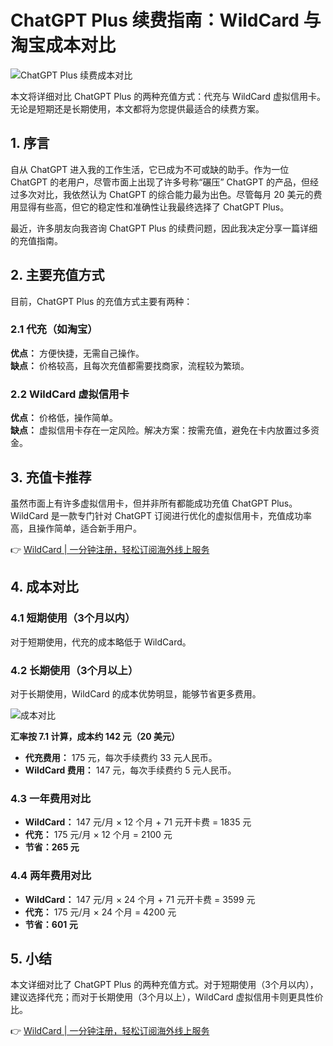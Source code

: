 # ChatGPT Plus 续费指南：WildCard 与淘宝成本对比

![ChatGPT Plus 续费成本对比](https://bbtdd.com/img/003279403331.webp)

本文将详细对比 ChatGPT Plus 的两种充值方式：代充与 WildCard 虚拟信用卡。无论是短期还是长期使用，本文都将为您提供最适合的续费方案。

## 1. 序言

自从 ChatGPT 进入我的工作生活，它已成为不可或缺的助手。作为一位 ChatGPT 的老用户，尽管市面上出现了许多号称“碾压” ChatGPT 的产品，但经过多次对比，我依然认为 ChatGPT 的综合能力最为出色。尽管每月 20 美元的费用显得有些高，但它的稳定性和准确性让我最终选择了 ChatGPT Plus。

最近，许多朋友向我咨询 ChatGPT Plus 的续费问题，因此我决定分享一篇详细的充值指南。

## 2. 主要充值方式

目前，ChatGPT Plus 的充值方式主要有两种：

### 2.1 代充（如淘宝）

**优点：** 方便快捷，无需自己操作。  
**缺点：** 价格较高，且每次充值都需要找商家，流程较为繁琐。

### 2.2 WildCard 虚拟信用卡

**优点：** 价格低，操作简单。  
**缺点：** 虚拟信用卡存在一定风险。解决方案：按需充值，避免在卡内放置过多资金。

## 3. 充值卡推荐

虽然市面上有许多虚拟信用卡，但并非所有都能成功充值 ChatGPT Plus。WildCard 是一款专门针对 ChatGPT 订阅进行优化的虚拟信用卡，充值成功率高，且操作简单，适合新手用户。

👉 [WildCard | 一分钟注册，轻松订阅海外线上服务](https://bbtdd.com/WildCard)

## 4. 成本对比

### 4.1 短期使用（3个月以内）

对于短期使用，代充的成本略低于 WildCard。

### 4.2 长期使用（3个月以上）

对于长期使用，WildCard 的成本优势明显，能够节省更多费用。

![成本对比](https://bbtdd.com/img/540220555223803.webp)

**汇率按 7.1 计算，成本约 142 元（20 美元）**

- **代充费用：** 175 元，每次手续费约 33 元人民币。  
- **WildCard 费用：** 147 元，每次手续费约 5 元人民币。

### 4.3 一年费用对比

- **WildCard：** 147 元/月 × 12 个月 + 71 元开卡费 = 1835 元  
- **代充：** 175 元/月 × 12 个月 = 2100 元  
- **节省：265 元**

### 4.4 两年费用对比

- **WildCard：** 147 元/月 × 24 个月 + 71 元开卡费 = 3599 元  
- **代充：** 175 元/月 × 24 个月 = 4200 元  
- **节省：601 元**

## 5. 小结

本文详细对比了 ChatGPT Plus 的两种充值方式。对于短期使用（3个月以内），建议选择代充；而对于长期使用（3个月以上），WildCard 虚拟信用卡则更具性价比。

👉 [WildCard | 一分钟注册，轻松订阅海外线上服务](https://bbtdd.com/WildCard)